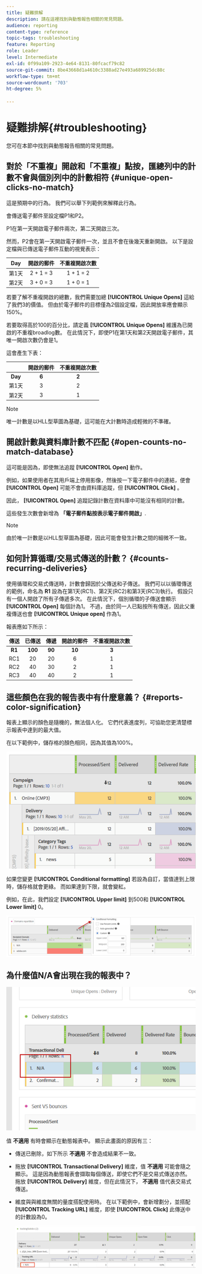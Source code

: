 ```yaml
---
title: 疑難排解
description: 請在這裡找到與動態報告相關的常見問題。
audience: reporting
content-type: reference
topic-tags: troubleshooting
feature: Reporting
role: Leader
level: Intermediate
exl-id: 0f99a109-2923-4e64-8131-80fcacf79c82
source-git-commit: 8be43668d1a4610c3388ad27e493a689925dc88c
workflow-type: tm+mt
source-wordcount: '703'
ht-degree: 5%

---
```


# 疑難排解{#troubleshooting}

您可在本節中找到與動態報告相關的常見問題。

## 對於「不重複」開啟和「不重複」點按，匯總列中的計數不會與個別列中的計數相符 {#unique-open-clicks-no-match}

這是預期中的行為。
我們可以舉下列範例來解釋此行為。

會傳送電子郵件至設定檔P1和P2。

P1在第一天開啟電子郵件兩次，第二天開啟三次。

然而，P2會在第一天開啟電子郵件一次，並且不會在後幾天重新開啟。
以下是設定檔與已傳送電子郵件互動的視覺表示：

<table> 
 <thead> 
  <tr> 
   <th align="center"> <strong>Day</strong> <br /> </th> 
   <th align="center"> <strong>開啟的郵件</strong> <br /> </th> 
   <th align="center"> <strong>不重複開啟次數</strong> <br /> </th> 
  </tr> 
 </thead> 
 <tbody> 
  <tr> 
   <td align="center"> 第1天<br /> </td> 
   <td align="center"> 2 + 1 = 3<br /> </td> 
   <td align="center"> 1 + 1 = 2<br /> </td> 
  </tr> 
  <tr> 
   <td align="center"> 第2天<br /> </td> 
   <td align="center"> 3 + 0 = 3<br /> </td> 
   <td align="center"> 1 + 0 = 1<br /> </td> 
  </tr>
 </tbody> 
</table>

若要了解不重複開啟的總數，我們需要加總 **[!UICONTROL Unique Opens]** 這給了我們3的價值。 但由於電子郵件的目標僅為2個設定檔，因此開放率應會顯示150%。

若要取得高於100的百分比，請定義 **[!UICONTROL Unique Opens]** 維護為已開啟的不重複broadlog數。 在此情況下，即使P1在第1天和第2天開啟電子郵件，其唯一開啟次數仍會是1。

這會產生下表：

<table> 
 <thead> 
  <tr> 
   <th align="center"> <strong></strong> <br /> </th> 
   <th align="center"> <strong>開啟的郵件</strong> <br /> </th> 
   <th align="center"> <strong>不重複開啟次數</strong> <br /> </th> 
  </tr> 
 </thead> 
 <tbody> 
  <tr> 
   <td align="center"> <strong> Day </strong><br /> </td> 
   <td align="center"> <strong> 6 </strong><br /> </td> 
   <td align="center"> <strong> 2</strong><br /> </td>
  </tr> 
  <tr> 
   <td align="center"> 第1天<br /> </td> 
   <td align="center"> 3<br /> </td> 
   <td align="center"> 2<br /> </td>
  </tr> 
  <tr> 
   <td align="center"> 第2天<br /> </td> 
   <td align="center"> 3<br /> </td> 
   <td align="center"> 1<br /> </td> 
  </tr> 
 </tbody> 
</table>

>[!NOTE]
>
>唯一計數是以HLL型草圖為基礎，這可能在大計數時造成輕微的不準確。

## 開啟計數與資料庫計數不匹配 {#open-counts-no-match-database}

這可能是因為，即使無法追蹤 **[!UICONTROL Open]** 動作。

例如，如果使用者在其用戶端上停用影像，然後按一下電子郵件中的連結，便會 **[!UICONTROL Open]** 可能不會由資料庫追蹤，但 **[!UICONTROL Click]** 。

因此， **[!UICONTROL Open]** 追蹤記錄計數在資料庫中可能沒有相同的計數。

這些發生次數會新增為 **「電子郵件點按表示電子郵件開啟」**.

>[!NOTE]
>
>由於唯一計數是以HLL型草圖為基礎，因此可能會發生計數之間的細微不一致。

## 如何計算循環/交易式傳送的計數？ {#counts-recurring-deliveries}

使用循環和交易式傳送時，計數會歸因於父傳送和子傳送。
我們可以以循環傳送的範例，命名為 **R1** 設為在第1天(RC1)、第2天(RC2)和第3天(RC3)執行。
假設只有一個人開啟了所有子傳遞多次。 在此情況下，個別循環的子傳送會顯示 **[!UICONTROL Open]** 每個計為1。
不過，由於同一人已點按所有傳送，因此父重複傳送也會 **[!UICONTROL Unique open]** 作為1。

報表應如下所示：

<table> 
 <thead> 
  <tr> 
   <th align="center"> <strong>傳送</strong> <br /> </th> 
   <th align="center"> <strong>已傳送</strong> <br /> </th> 
   <th align="center"> <strong>傳遞</strong> <br /> </th>
   <th align="center"> <strong>開啟的郵件</strong> <br /> </th> 
   <th align="center"> <strong>不重複開啟次數</strong> <br /> </th>
  </tr> 
 </thead> 
 <tbody> 
  <tr> 
   <td align="center"> <strong>R1</strong><br/> </td> 
   <td align="center"> <strong>100</strong><br/> </td> 
   <td align="center"> <strong>90</strong><br/> </td> 
   <td align="center"> <strong>10</strong><br/> </td> 
   <td align="center"> <strong>3</strong><br/> </td> 
  </tr> 
  <tr> 
   <td align="center"> RC1<br/> </td> 
   <td align="center"> 20<br /> </td> 
   <td align="center"> 20<br /> </td> 
   <td align="center"> 6<br /> </td> 
   <td align="center"> 1<br /> </td> 
  </tr>
    <tr> 
   <td align="center"> RC2<br /> </td> 
   <td align="center"> 40<br /> </td> 
   <td align="center"> 30<br /> </td> 
   <td align="center"> 2<br /> </td> 
   <td align="center"> 1<br /> </td> 
  </tr> 
    <tr> 
   <td align="center"> RC3<br /> </td> 
   <td align="center"> 40<br /> </td> 
   <td align="center"> 40<br /> </td> 
   <td align="center"> 2<br /> </td> 
   <td align="center"> 1<br /> </td> 
  </tr> 
 </tbody> 
</table>

## 這些顏色在我的報告表中有什麼意義？ {#reports-color-signification}

報表上顯示的顏色是隨機的，無法個人化。 它們代表進度列，可協助您更清楚標示報表中達到的最大值。

在以下範例中，儲存格的顏色相同，因為其值為100%。

![](assets/troubleshooting_1.png)

如果您變更 **[!UICONTROL Conditional formatting]** 若設為自訂，當值達到上限時，儲存格就會更綠。 而如果達到下限，就會變紅。

例如，在此，我們設定 **[!UICONTROL Upper limit]** 到500和 **[!UICONTROL Lower limit]** 0。

![](assets/troubleshooting_2.png)

## 為什麼值N/A會出現在我的報表中？

![](assets/troubleshooting_3.png)

值 **不適用** 有時會顯示在動態報表中。 顯示此畫面的原因有三：

* 傳送已刪除，如下所示 **不適用** 不會造成結果不一致。
* 拖放 **[!UICONTROL Transactional Delivery]** 維度，值 **不適用** 可能會隨之顯示。 這是因為動態報表會擷取每個傳送，即使它們不是交易式傳送亦然。 拖放 **[!UICONTROL Delivery]** 維度，但在此情況下， **不適用** 值代表交易式傳送。
* 維度與與維度無關的量度搭配使用時。 在以下範例中，會新增劃分，並搭配 **[!UICONTROL Tracking URL]** 維度，即使 **[!UICONTROL Click]** 此傳送中的計數設為0。

   ![](assets/troubleshooting_4.png)

